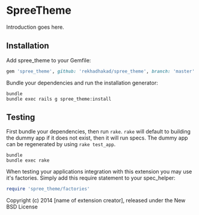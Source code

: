 SpreeTheme
==========

Introduction goes here.

Installation
------------

Add spree_theme to your Gemfile:

```ruby
gem 'spree_theme', github: 'rekhadhakad/spree_theme', branch: 'master'
```

Bundle your dependencies and run the installation generator:

```shell
bundle
bundle exec rails g spree_theme:install
```

Testing
-------

First bundle your dependencies, then run `rake`. `rake` will default to building the dummy app if it does not exist, then it will run specs. The dummy app can be regenerated by using `rake test_app`.

```shell
bundle
bundle exec rake
```

When testing your applications integration with this extension you may use it's factories.
Simply add this require statement to your spec_helper:

```ruby
require 'spree_theme/factories'
```

Copyright (c) 2014 [name of extension creator], released under the New BSD License
